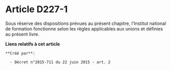 # Article D227-1

Sous réserve des dispositions prévues au présent chapitre, l'Institut national de formation fonctionne selon les règles
applicables aux unions et définies au présent livre.

**Liens relatifs à cet article**

	**Créé par**:

	  - Décret n°2015-711 du 22 juin 2015 - art. 2
